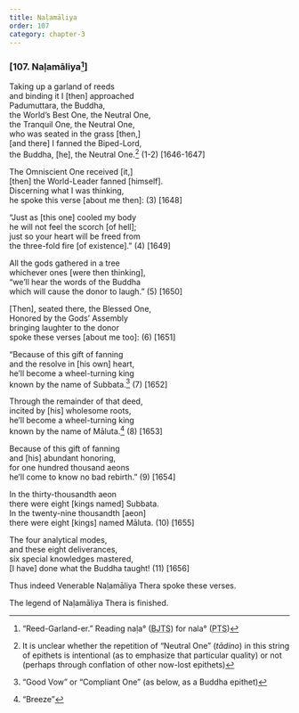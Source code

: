 ```yaml
---
title: Naḷamāliya
order: 107
category: chapter-3
---
```


### \[107. Naḷamāliya[^1]\]

Taking up a garland of reeds  
and binding it I \[then\] approached  
Padumuttara, the Buddha,  
the World’s Best One, the Neutral One,  
the Tranquil One, the Neutral One,  
who was seated in the grass \[then,\]  
\[and there\] I fanned the Biped-Lord,  
the Buddha, \[he\], the Neutral One.[^2] (1-2) \[1646-1647\]

The Omniscient One received \[it,\]  
\[then\] the World-Leader fanned \[himself\].  
Discerning what I was thinking,  
he spoke this verse \[about me then\]: (3) \[1648\]

“Just as \[this one\] cooled my body  
he will not feel the scorch \[of hell\];  
just so your heart will be freed from  
the three-fold fire \[of existence\].” (4) \[1649\]

All the gods gathered in a tree  
whichever ones \[were then thinking\],  
“we’ll hear the words of the Buddha  
which will cause the donor to laugh.” (5) \[1650\]

\[Then\], seated there, the Blessed One,  
Honored by the Gods’ Assembly  
bringing laughter to the donor  
spoke these verses \[about me too\]: (6) \[1651\]

“Because of this gift of fanning  
and the resolve in \[his own\] heart,  
he’ll become a wheel-turning king  
known by the name of Subbata.[^3] (7) \[1652\]

Through the remainder of that deed,  
incited by \[his\] wholesome roots,  
he’ll become a wheel-turning king  
known by the name of Māluta.[^4] (8) \[1653\]

Because of this gift of fanning  
and \[his\] abundant honoring,  
for one hundred thousand aeons  
he’ll come to know no bad rebirth.” (9) \[1654\]

In the thirty-thousandth aeon  
there were eight \[kings named\] Subbata.  
In the twenty-nine thousandth \[aeon\]  
there were eight \[kings\] named Māluta. (10) \[1655\]

The four analytical modes,  
and these eight deliverances,  
six special knowledges mastered,  
\[I have\] done what the Buddha taught! (11) \[1656\]

Thus indeed Venerable Naḷamāliya Thera spoke these verses.

The legend of Naḷamāliya Thera is finished.

[^1]: “Reed-Garland-er.” Reading naḷa° (<abbr title="Buddha Jayanthi Tripitaka Series">BJTS</abbr>) for nala° (<abbr title="Pali Text Society">PTS</abbr>)

[^2]: It is unclear whether the repetition of “Neutral One” (*tādino*) in this string of epithets is intentional (as to emphasize that particular quality) or not (perhaps through conflation of other now-lost epithets)

[^3]: “Good Vow” or “Compliant One” (as below, as a Buddha epithet)

[^4]: “Breeze”
